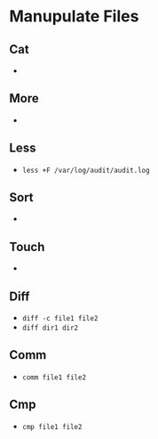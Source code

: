 # Manupulate Files

## Cat

-

## More

-

## Less

- `less +F /var/log/audit/audit.log`

## Sort

-

## Touch

-

## Diff

- `diff -c file1 file2`
- `diff dir1 dir2`

## Comm

- `comm file1 file2`

## Cmp

- `cmp file1 file2`
